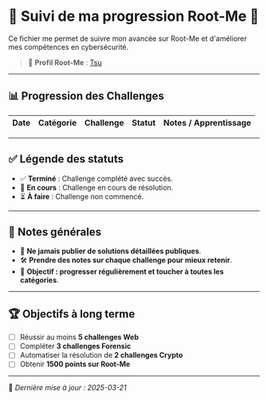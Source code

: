 # 🧙 Suivi de ma progression Root-Me 🧙

Ce fichier me permet de suivre mon avancée sur Root-Me et d'améliorer mes compétences en cybersécurité.

> 🚀 **Profil Root-Me** : [Tsu](https://www.root-me.org/TsU09)

---

## 📊 Progression des Challenges

| Date       | Catégorie        | Challenge                    | Statut      | Notes / Apprentissage  |
|------------|-----------------|------------------------------|-------------|------------------------|

---

## ✅ Légende des statuts

- ✅ **Terminé** : Challenge complété avec succès.
- 🔄 **En cours** : Challenge en cours de résolution.
- ⏳ **À faire** : Challenge non commencé.

---

## 📝 Notes générales

- 📌 **Ne jamais publier de solutions détaillées publiques**.
- 🛠 **Prendre des notes sur chaque challenge pour mieux retenir**.
- 🎯 **Objectif : progresser régulièrement et toucher à toutes les catégories**.

---

## 🏆 Objectifs à long terme

- [ ] Réussir au moins **5 challenges Web**
- [ ] Compléter **3 challenges Forensic**
- [ ] Automatiser la résolution de **2 challenges Crypto**
- [ ] Obtenir **1500 points sur Root-Me**

---


📌 *Dernière mise à jour : 2025-03-21*

